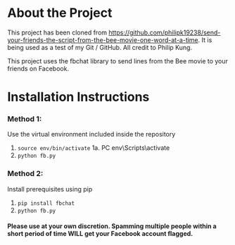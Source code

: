 # About the Project
This project has been cloned from https://github.com/philipk19238/send-your-friends-the-script-from-the-bee-movie-one-word-at-a-time. It is being used as a test of my Git / GitHub. All credit to Philip Kung.

This project uses the fbchat library to send lines from the Bee movie to your friends on Facebook.

# Installation Instructions

### Method 1:
Use the virtual environment included inside the repository 
1. ```source env/bin/activate```
1a. PC env\Scripts\activate
2. ```python fb.py```

### Method 2:
Install prerequisites using pip
1. ```pip install fbchat```
2. ```python fb.py```

#### Please use at your own discretion. Spamming multiple people within a short period of time WILL get your Facebook account flagged. 
